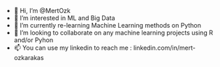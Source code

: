- 👋 Hi, I’m @MertOzk
- 👀 I’m interested in ML and Big Data
- 🌱 I’m currently re-learning Machine Learning methods on Python
- 💞️ I’m looking to collaborate on any machine learning projects using R and/or Pyhon 
- 📫 You can use my linkedin to reach me : linkedin.com/in/mert-ozkarakas
